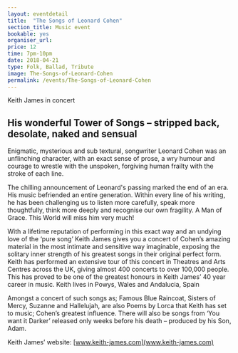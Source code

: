 ```yaml
---
layout: eventdetail
title:  "The Songs of Leonard Cohen"
section_title: Music event
bookable: yes
organiser_url:
price: 12
time: 7pm-10pm
date: 2018-04-21
type: Folk, Ballad, Tribute
image: The-Songs-of-Leonard-Cohen
permalink: /events/The-Songs-of-Leonard-Cohen
---
```


Keith James in concert

## His wonderful Tower of Songs – stripped back, desolate, naked and sensual         

Enigmatic, mysterious and sub textural, songwriter Leonard Cohen was an unflinching character, with an exact sense of prose, a wry humour and courage to wrestle with the unspoken, forgiving human frailty with the stroke of each line.

The chilling announcement of Leonard's passing marked the end of an era. His music befriended an entire generation. Within every line of his writing, he has been challenging us to listen more carefully, speak more thoughtfully, think more deeply and recognise our own fragility. A Man of Grace. This World will miss him very much!

With a lifetime reputation of performing in this exact way and an undying love of the ‘pure song’ Keith James gives you a concert of Cohen’s amazing material in the most intimate and sensitive way imaginable, exposing the solitary inner strength of his greatest songs in their original perfect form. Keith has performed an extensive tour of this concert in Theatres and Arts Centres across the UK, giving almost 400 concerts to over 100,000 people. This has proved to be one of the greatest honours in Keith James’ 40 year career in music. Keith lives in Powys, Wales and Andalucia, Spain

Amongst a concert of such songs as; Famous Blue Raincoat, Sisters of Mercy, Suzanne and Hallelujah, are also Poems by Lorca that Keith has set to music; Cohen’s greatest influence. There will also be songs from ‘You want it Darker’ released only weeks before his death – produced by his Son, Adam.

Keith James’ website: [www.keith-james.com](www.keith-james.com)
